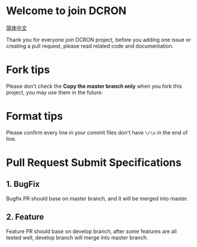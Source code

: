 # Welcome to join DCRON

[简体中文](CONTRIBUTING_CN.md)

Thank you for everyone join DCRON project, before you adding one issue or creating a pull request, please read related code and documentation.

# Fork tips

Please don't check the **Copy the master branch only** when you fork this project, you may use them in the future. 

# Format tips

Please confirm every line in your commit files don't have `\r\n` in the end of line.

# Pull Request Submit Specifications
## 1. BugFix
Bugfix PR should base on master branch, and it will be merged into master.

## 2. Feature
Feature PR should base on develop branch, after some features are all tested well, develop branch will merge into master branch.